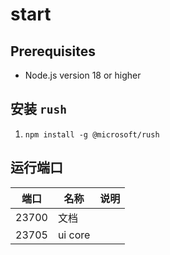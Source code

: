 # start

## Prerequisites
- Node.js version 18 or higher

## 安装 `rush`
1. `npm install -g @microsoft/rush`


## 运行端口
| 端口 | 名称 | 说明 |
|------|-----|-----|
|23700| 文档  |     |
|23705| ui core |   |
